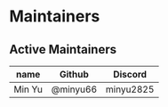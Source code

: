 # Maintainers

## Active Maintainers

| name              | Github    | Discord        |
|-------------------|-----------|----------------|
| Min Yu | @minyu66   | minyu2825 |
